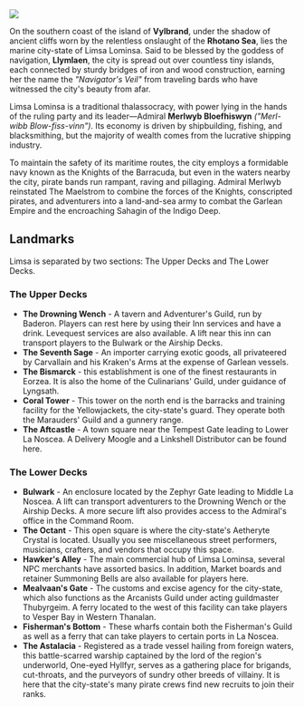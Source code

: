 <img src='https://i.ibb.co/SvrftWM/limsa.png'/>

On the southern coast of the island of **Vylbrand**, under the shadow of ancient cliffs worn by the relentless onslaught of the **Rhotano Sea**, lies the marine city-state of Limsa Lominsa. Said to be blessed by the goddess of navigation, **Llymlaen**, the city is spread out over countless tiny islands, each connected by sturdy bridges of iron and wood construction, earning her the name the *"Navigator's Veil"* from traveling bards who have witnessed the city's beauty from afar.

Limsa Lominsa is a traditional thalassocracy, with power lying in the hands of the ruling party and its leader—Admiral **Merlwyb Bloefhiswyn** *("Merl-wibb Blow-fiss-vinn")*. Its economy is driven by shipbuilding, fishing, and blacksmithing, but the majority of wealth comes from the lucrative shipping industry.

To maintain the safety of its maritime routes, the city employs a formidable navy known as the Knights of the Barracuda, but even in the waters nearby the city, pirate bands run rampant, raving and pillaging. Admiral Merlwyb reinstated The Maelstrom to combine the forces of the Knights, conscripted pirates, and adventurers into a land-and-sea army to combat the Garlean Empire and the encroaching Sahagin of the Indigo Deep.

## Landmarks
Limsa is separated by two sections: The Upper Decks and The Lower Decks.

### The Upper Decks
- **The Drowning Wench** - A tavern and Adventurer's Guild, run by Baderon. Players can rest here by using their Inn services and  have a drink. Levequest services are also available.
A lift near this inn can transport players to the Bulwark or the Airship Decks.
- **The Seventh Sage** - An importer carrying exotic goods, all privateered by Carvallain and his Kraken's Arms at the expense of Garlean vessels.
- **The Bismarck** - this establishment is one of the finest restaurants in Eorzea. It is also the home of the Culinarians' Guild, under guidance of Lyngsath.
- **Coral Tower** - This tower on the north end is the barracks and training facility for the Yellowjackets, the city-state's guard. They operate both the Marauders' Guild and a gunnery range.
- **The Aftcastle** - A town square near the Tempest Gate leading to Lower La Noscea. A Delivery Moogle and a Linkshell Distributor can be found here.

### The Lower Decks


- **Bulwark** - An enclosure located by the Zephyr Gate leading to Middle La Noscea. A lift can transport adventurers to the Drowning Wench or the Airship Decks. A more secure lift also provides access to the Admiral's office in the Command Room.
- **The Octant** - This open square is where the city-state's Aetheryte Crystal is located.  Usually you see miscellaneous street performers, musicians, crafters, and vendors that occupy this space.
- **Hawker's Alley** - The main commercial hub of Limsa Lominsa, several NPC merchants have assorted basics. In addition, Market boards and retainer Summoning Bells are also available for players here.
- **Mealvaan's Gate** - The customs and excise agency for the city-state, which also functions as the Arcanists Guild under acting guildmaster Thubyrgeim. 
A ferry located to the west of this facility can take players to Vesper Bay in Western Thanalan.
- **Fisherman's Bottom** - These wharfs contain both the Fisherman's Guild as well as a ferry that can take players to certain ports in La Noscea.
- **The Astalacia** - Registered as a trade vessel hailing from foreign waters, this battle-scarred warship captained by the lord of the region's underworld, One-eyed Hyllfyr, serves as a gathering place for brigands, cut-throats, and the purveyors of sundry other breeds of villainy. It is here that the city-state's many pirate crews find new recruits to join their ranks.